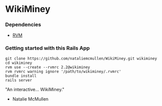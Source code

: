 # WikiMiney

### Dependencies
* [RVM](http://rvm.io)


### Getting started with this Rails App

```
git clone https://github.com/nataliemcmullen/WikiMiney.git wikiminey
cd wikiminey
rvm use --create --rvmrc 2.2@wikiminey
rvm rvmrc warning ignore '/path/to/wikiminey/.rvmrc'
bundle install
rails server
```


"An interactive... WikiMiney."
- Natalie McMullen
